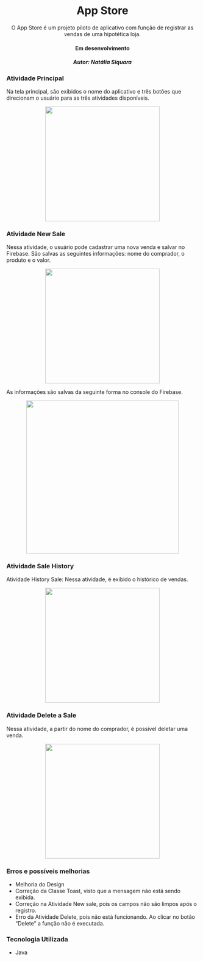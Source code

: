 <h1 align="center"> App Store</h1>
<p align="center">O App Store é um projeto piloto de aplicativo com função de registrar as vendas de uma hipotética loja.</p>
<h4 align="center"> Em desenvolvimento</h4>
<h5 align="center"> Autor: Natália Siquara</>


### Atividade Principal

Na tela principal, são exibidos o nome do aplicativo e três botões que direcionam o usuário para as três atividades disponíveis. 

<div align="center">
<img src="https://user-images.githubusercontent.com/90353434/135623601-5b4fd642-380b-4fd3-b1e8-81f6ea6ad0d7.jpeg" width="300px" />
</div>

### Atividade New Sale

 Nessa atividade, o usuário pode cadastrar uma nova venda e salvar no Firebase. São salvas as seguintes informações:  nome do comprador, o produto e o valor. 
 
 <div align="center">
<img src="https://user-images.githubusercontent.com/90353434/135626508-a6eed32e-9c0e-4dd7-902d-f43357f63eb7.jpeg" width="300px" />
</div>

As informações são salvas da seguinte forma no console do Firebase.

 <div align="center">
<img src="https://user-images.githubusercontent.com/90353434/135627868-9ca98de4-1ce7-43a9-bfac-702060e11621.png" width="400px" />
</div>


### Atividade  Sale History 

Atividade History Sale: Nessa atividade, é exibido o histórico de vendas.

 <div align="center">
<img src="https://user-images.githubusercontent.com/90353434/135628288-715088d5-86a9-4cd3-ac2a-bbe5aed5038b.jpeg" width="300px" />
</div>

### Atividade  Delete a Sale

 Nessa atividade, a partir do nome do comprador, é possível deletar uma venda.
 
  <div align="center">
<img src="https://user-images.githubusercontent.com/90353434/135628568-9489278f-062d-4063-a429-633e23037b66.jpeg" width="300px" />
</div>
 
 ### Erros e possíveis melhorias

- Melhoria do Design
- Correção da Classe Toast, visto que a mensagem não está sendo exibida.
- Correção na Atividade New sale, pois os campos não são limpos após o registro.
- Erro da Atividade Delete, pois não está funcionando.  Ao clicar no botão “Delete” a função não é executada.

### Tecnologia Utilizada
- Java

